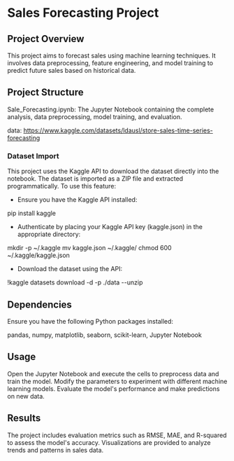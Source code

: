 # Sales Forecasting Project

## Project Overview
This project aims to forecast sales using machine learning techniques. It involves data preprocessing, feature engineering, and model training to predict future sales based on historical data.

## Project Structure
Sale_Forecasting.ipynb: The Jupyter Notebook containing the complete analysis, data preprocessing, model training, and evaluation.

data: https://www.kaggle.com/datasets/ldausl/store-sales-time-series-forecasting

### Dataset Import

This project uses the Kaggle API to download the dataset directly into the notebook. The dataset is imported as a ZIP file and extracted programmatically. To use this feature:

* Ensure you have the Kaggle API installed:

pip install kaggle

* Authenticate by placing your Kaggle API key (kaggle.json) in the appropriate directory:

mkdir -p ~/.kaggle
mv kaggle.json ~/.kaggle/
chmod 600 ~/.kaggle/kaggle.json

* Download the dataset using the API:

!kaggle datasets download -d <dataset-name> -p ./data --unzip


## Dependencies
Ensure you have the following Python packages installed:

pandas,
numpy,
matplotlib,
seaborn,
scikit-learn,
Jupyter Notebook

## Usage
Open the Jupyter Notebook and execute the cells to preprocess data and train the model.
Modify the parameters to experiment with different machine learning models.
Evaluate the model's performance and make predictions on new data.

## Results
The project includes evaluation metrics such as RMSE, MAE, and R-squared to assess the model's accuracy. Visualizations are provided to analyze trends and patterns in sales data.
